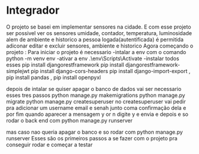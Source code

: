 # Integrador
  O projeto se basei em implementar sensores na cidade. E com esse projeto ser possivel ver os sensores umidade, contador, temperatura, luminosidade alem de ambiente e historico a pessoa logada(autentificada) é permitida adiconar editar e excluir sensores, ambiente e historico
  Agora começando o projeto :
  Para iniciar o projeto é necessario
  -intalar a env com o comando python -m venv env
  -ativar a env .\env\Scripts\Activate
  -instalar todos esses
  pip install djangorestframework
    pip install djangorestframework-simplejwt
    pip install django-cors-headers
    pip install django-import-export , pip install pandas , pip install openpyxl
  
  depois de intalar se quiser apagar o banco de dados vai ser necessario esses tres passos
  python manage.py makemigrations
  python manage.py migrate
  python manage.py createsuperuser
  no createsuperuser vai pedir pra adicionar um username email e senah junto coma confirmação dela e por fim quando aparecer a mensagem y or n digite y e envia e depois e so rodar o back end com python manage.py runserver
  
  mas caso nao queria apagar o banco e so rodar com python manage.py runserver
  Esses são os primeiros passos a se fazer com o projeto pra conseguir rodar e começar a testar

